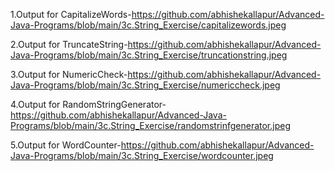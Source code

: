 1.Output for CapitalizeWords-https://github.com/abhishekallapur/Advanced-Java-Programs/blob/main/3c.String_Exercise/capitalizewords.jpeg

2.Output for TruncateString-https://github.com/abhishekallapur/Advanced-Java-Programs/blob/main/3c.String_Exercise/truncationstring.jpeg

3.Output for NumericCheck-https://github.com/abhishekallapur/Advanced-Java-Programs/blob/main/3c.String_Exercise/numericcheck.jpeg

4.Output for RandomStringGenerator-https://github.com/abhishekallapur/Advanced-Java-Programs/blob/main/3c.String_Exercise/randomstrinfgenerator.jpeg

5.Output for WordCounter-https://github.com/abhishekallapur/Advanced-Java-Programs/blob/main/3c.String_Exercise/wordcounter.jpeg


